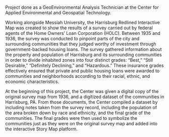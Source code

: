 Project done as a GeoEnvironmental Analysis Technician at the Center for Applied Environmental and Geospatial Technology.

Working alongside Messiah University, the Harrisburg Redlined Interactive Map was created to show the results of a survey carried out by federal agents of the Home Owners’ Loan Corporation (HOLC). Between 1935 and 1936, the survey was conducted to pinpoint parts of the city and surrounding communities that they judged worthy of investment through government-backed housing loans. The survey gathered information about the property and population of Harrisburg and its surrounding communities in order to divide inhabited zones into four distinct grades: “Best,” “Still Desirable,” “Definitely Declining,” and “Hazardous.” These insurance grades effectively ensured that private and public housing loans were awarded to communities and neighborhoods according to their racial, ethnic, and economic characteristics. 

At the beginning of this project, the Center was given a digital copy of the original survey map from 1936, and a digitized dataset of the communities in Harrisburg, PA. From those documents, the Center compiled a dataset by including notes taken from the survey record, including the population of the area broken down by race and ethnicity, and the final grade of the communities. The final grades were then used to symbolize the communities just as they were on the original survey map and added into the interactive Story Map platform. 

